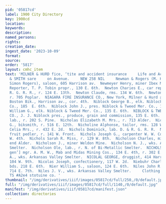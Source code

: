 ```yaml
---
pid: '05817cd'
label: 1900 City Directory
key: 1900cd
location: 
keywords: 
description: 
named_persons: 
rights: 
creation_date: 
ingest_date: '2023-10-09'
format: 
source: 
order: '5817'
layout: cmhc_item
text: 'MILNER & HURD fice, ‘tite and accident insurance     Life and Accident Insurance  514  POWELL
  & SMITH sare     on Avenue.     NEW 258 NIL     Newman & Rogers (M. H. Newman and
  Simon Rogers), saloon, 605 Harrison av.  Newmeyer Henry, miner Ibex Mining Co.  News
  Reporter, T. P. Tobin propr., 130 E. 6th.  Newton Charies E., car repairer D. &
  R. G. R. R., r. 124 E. 13th.  Newton Claude, rms. 134 W. 6th.  Newton C. T. Mrs.,
  r. 705 Poplar.  NIAGARA FIRE INSURANCE CO., New York, Milner & Hurd agts., 20-21
  Boston Bik., Harrison av., cor. 4th.  Niblock George B., elk. Niblock & Tweed Mer.
  Co., 185  E. 6th.  Niblock John J., pres. Niblock & Tweed Mer. Co., 135 E. 6th.  Niblock
  William G., elk. Niblock & Tweed Mer. Co., 135 E. 6th.  NIBLOCK & TWEED MERCANTILE
  CO., J. J. Niblock pres., produce, grain and commission, 135 E. 6th.  Nicacich Michael,
  lab., r. 202 S. Pine.  Nicholas Elizabeth M. Mrs., r. 713 Alder.  Nicholas William
  G., biksmith, r. 516 E. 12th.  Nicholine Alphonse, tailor, rms. 128 W. 4th.  Nicholls
  Celia Mrs., r. 432 E. 2d.  Nichols Dominick, lab. D. & R. G. R. R.  Nichols Isaac,
  fruit pedler, r. 141 W. Front.  Nichols Joseph G., carpenter W. W. Coble, r. 115
  W. 4th.  Nichols Sarah R. Miss, r. 129 W. 8th.  Nicholson Charles, miner, r. S.
  end Alder.  Nicholson J., miner Weldon Mine.  Nicholson N. J., wks. Arkansas Valley
  Smelter.  Nicholson Ole, lab., r. N. of Bi-Metallic Smelter.  NICHOLSON SAMUEL D.,
  gen’] mgr. A. M. W., Mab and Midas Mining Cos., 134 E. 4th, r. 302 E. 7th.  Nicolai
  A., wks. Arkansas Valley Smelter.  NICOLAL GEORGE, druggist, 414 Harrison av., r.
  104 W. 9th.  Nicolas Joseph, confectionery, 117 W. 2d.  Niebuhr Charles, miner,
  bds. 218 E. 6th.  Nier William S., saloon, 124 E. 6th.  Niles John R., miner, r.
  714 E. 7th.  Niles J. V., wks. Arkansas Valley Smelter.     Clothing and Men’s Furnishings
  TS #A2e4 stotuine co. '
thumbnail: "/img/derivatives/iiif/images/05817cd/full/250,/0/default.jpg"
full: "/img/derivatives/iiif/images/05817cd/full/1140,/0/default.jpg"
manifest: "/img/derivatives/iiif/05817cd/manifest.json"
collection: directories
---
```

